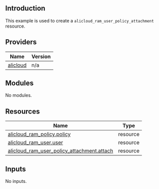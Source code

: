 <!-- BEGIN_TF_DOCS -->
## Introduction

This example is used to create a `alicloud_ram_user_policy_attachment` resource.

## Providers

| Name | Version |
|------|---------|
| <a name="provider_alicloud"></a> [alicloud](#provider\_alicloud) | n/a |

## Modules

No modules.

## Resources

| Name | Type |
|------|------|
| [alicloud_ram_policy.policy](https://registry.terraform.io/providers/aliyun/alicloud/latest/docs/resources/ram_policy) | resource |
| [alicloud_ram_user.user](https://registry.terraform.io/providers/aliyun/alicloud/latest/docs/resources/ram_user) | resource |
| [alicloud_ram_user_policy_attachment.attach](https://registry.terraform.io/providers/aliyun/alicloud/latest/docs/resources/ram_user_policy_attachment) | resource |

## Inputs

No inputs.
<!-- END_TF_DOCS -->    